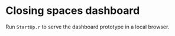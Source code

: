 Closing spaces dashboard
========================

Run `StartUp.r` to serve the dashboard prototype in a local browser. 